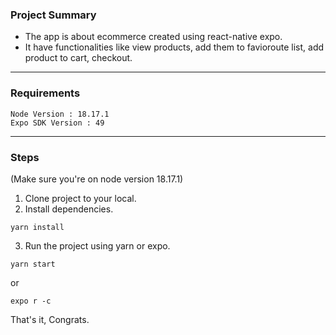### Project Summary

- The app is about ecommerce created using react-native expo.
- It have functionalities like view products, add them to favioroute list, add product to cart, checkout.

---

### Requirements

```
Node Version : 18.17.1
Expo SDK Version : 49
```

---

### Steps

(Make sure you're on node version 18.17.1)

1. Clone project to your local.
2. Install dependencies.

```
yarn install
```

3. Run the project using yarn or expo.

```
yarn start
```

or

```
expo r -c
```

That's it, Congrats.
